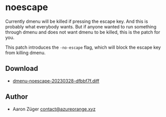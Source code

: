 noescape
======

Currently dmenu will be killed if pressing the escape key.
And this is probably what everybody wants.
But if anyone wanted to run something through dmenu and does not want dmenu to be killed, this is the patch for you.

This patch introduces the `-no-escape` flag, which will block the escape key from killing dmenu.

Download
--------

* [dmenu-noescape-20230328-dfbbf7f.diff](dmenu-noescape-20230328-dfbbf7f.diff)

Author
------
* Aaron Züger <contact@azureorange.xyz>
